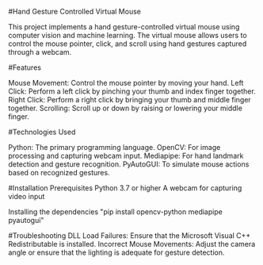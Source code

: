 #Hand Gesture Controlled Virtual Mouse

This project implements a hand gesture-controlled virtual mouse using computer vision and machine learning. The virtual mouse allows users to control the mouse pointer, click, and scroll using hand gestures captured through a webcam.

#Features

Mouse Movement: Control the mouse pointer by moving your hand.
Left Click: Perform a left click by pinching your thumb and index finger together.
Right Click: Perform a right click by bringing your thumb and middle finger together.
Scrolling: Scroll up or down by raising or lowering your middle finger.

#Technologies Used

Python: The primary programming language.
OpenCV: For image processing and capturing webcam input.
Mediapipe: For hand landmark detection and gesture recognition.
PyAutoGUI: To simulate mouse actions based on recognized gestures.

#Installation
Prerequisites
Python 3.7 or higher
A webcam for capturing video input

Installing the dependencies
"pip install opencv-python mediapipe pyautogui"

#Troubleshooting
DLL Load Failures: Ensure that the Microsoft Visual C++ Redistributable is installed.
Incorrect Mouse Movements: Adjust the camera angle or ensure that the lighting is adequate for gesture detection.
